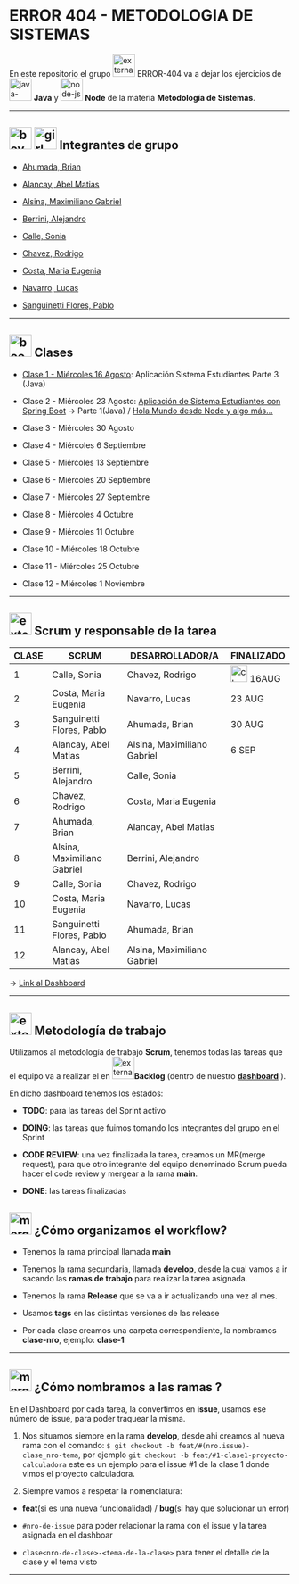 # ERROR 404 - METODOLOGIA DE SISTEMAS

En este repositorio el grupo <img width="40" height="40" src="https://img.icons8.com/external-flaticons-lineal-color-flat-icons/40/external-error-404-computer-science-flaticons-lineal-color-flat-icons.png" alt="external-error-404-computer-science-flaticons-lineal-color-flat-icons"/> ERROR-404 va a dejar los ejercicios de <img width="40" height="40" src="https://img.icons8.com/color/40/java-coffee-cup-logo--v1.png" alt="java-coffee-cup-logo--v1"/> **Java** y <img width="40" height="40" src="https://img.icons8.com/fluency/40/node-js.png" alt="node-js"/> **Node** de la materia **Metodología de Sistemas**.

---

## <img width="40" height="40" src="https://img.icons8.com/doodle/40/boy.png" alt="boy"/> <img width="40" height="40" src="https://img.icons8.com/doodle/40/girl.png" alt="girl"/> Integrantes de grupo

- [Ahumada, Brian](https://github.com/brianahumada)                        

- [Alancay, Abel Matias](https://github.com/matias9486)                

- [Alsina, Maximiliano Gabriel](https://github.com/MalsinaG)   

- [Berrini, Alejandro](https://github.com/AlejandroEB89)                 

- [Calle, Sonia](https://github.com/SoCalle) 

- [Chavez, Rodrigo](https://github.com/RodrigoChavez1986)                       

- [Costa, Maria Eugenia](https://github.com/eugenia1984)              

- [Navarro, Lucas](https://github.com/LucasNavarro01)                                            

- [Sanguinetti Flores, Pablo](https://github.com/Pablo1653)

---

## <img width="40" height="40" src="https://img.icons8.com/fluency/40/book.png" alt="book"/> Clases

- [Clase 1 - Miércoles 16 Agosto](https://github.com/CodeSystem2022/ERROR404-METODOLOGIA-DE-SISTEMAS/tree/main/Clase_01/SistemaEstudiantes): Aplicación Sistema Estudiantes Parte 3 (Java)
  
- Clase 2 -  Miércoles 23 Agosto: [Aplicación de Sistema Estudiantes con Spring Boot](https://github.com/CodeSystem2022/ERROR404-METODOLOGIA-DE-SISTEMAS/tree/main/Clase_02/estudiantes) -> Parte 1(Java) / [Hola Mundo desde Node y algo más...](https://github.com/CodeSystem2022/ERROR404-METODOLOGIA-DE-SISTEMAS/tree/main/NODE/01-Hola-Mundo)

- Clase 3 -  Miércoles 30 Agosto

- Clase 4 - Miércoles 6 Septiembre

- Clase 5 -  Miércoles 13 Septiembre

- Clase 6 -  Miércoles 20 Septiembre

- Clase 7 - Miércoles 27 Septiembre

- Clase 8 - Miércoles 4 Octubre 

- Clase 9 - Miércoles 11 Octubre 

- Clase 10 - Miércoles 18 Octubre 

- Clase 11 - Miércoles 25 Octubre 

- Clase 12 - Miércoles 1 Noviembre
  
---

## <img width="40" height="40" src="https://img.icons8.com/external-flaticons-lineal-color-flat-icons/40/external-scrum-ux-and-ui-icons-flaticons-lineal-color-flat-icons.png" alt="external-scrum-ux-and-ui-icons-flaticons-lineal-color-flat-icons"/> Scrum y responsable de la tarea

| CLASE | SCRUM | DESARROLLADOR/A | FINALIZADO |
| ----- | ------ | -------------- | ---------- |
| 1 | Calle, Sonia | Chavez, Rodrigo |  <img width="30" height="30" src="https://img.icons8.com/color/30/checked-checkbox.png" alt="checked-checkbox"/> 16AUG  |
| 2 | Costa, Maria Eugenia | Navarro, Lucas | 23 AUG  |
| 3 | Sanguinetti Flores, Pablo | Ahumada, Brian | 30 AUG |
| 4 | Alancay, Abel Matias | Alsina, Maximiliano Gabriel | 6 SEP |
| 5 | Berrini, Alejandro | Calle, Sonia | |
| 6 | Chavez, Rodrigo | Costa, Maria Eugenia | |
| 7 | Ahumada, Brian | Alancay, Abel Matias | |
| 8 | Alsina, Maximiliano Gabriel | Berrini, Alejandro | |
| 9 | Calle, Sonia | Chavez, Rodrigo | |
| 10 | Costa, Maria Eugenia | Navarro, Lucas | |
| 11 | Sanguinetti Flores, Pablo |  Ahumada, Brian | |
| 12 | Alancay, Abel Matias | Alsina, Maximiliano Gabriel | |

-> [Link al Dashboard](https://github.com/orgs/CodeSystem2022/projects/1161)

---

## <img width="40" height="40" src="https://img.icons8.com/external-flaticons-flat-flat-icons/40/external-scrum-agile-flaticons-flat-flat-icons-6.png" alt="external-scrum-agile-flaticons-flat-flat-icons-6"/> Metodología de trabajo

Utilizamos al metodología de trabajo **Scrum**, tenemos todas las tareas que el equipo va a realizar el en <img width="40" height="40" src="https://img.icons8.com/external-flaticons-flat-flat-icons/40/external-scrum-agile-flaticons-flat-flat-icons-7.png" alt="external-scrum-agile-flaticons-flat-flat-icons-7"/>**Backlog** (dentro de nuestro [**dashboard**](https://github.com/orgs/CodeSystem2022/projects/1161) ).

En dicho dashboard tenemos los estados: 

- **TODO**: para las tareas del Sprint activo

- **DOING**: las tareas que fuimos tomando los integrantes del grupo en el Sprint

- **CODE REVIEW**: una vez finalizada la tarea, creamos un MR(merge request), para que otro integrante del equipo denominado Scrum pueda hacer el code review y mergear a la rama **main**.

- **DONE**: las tareas finalizadas

## <img width="40" height="40" src="https://img.icons8.com/office/40/merge-git.png" alt="merge-git"/> ¿Cómo organizamos el workflow?

- Tenemos la rama principal llamada **main**

- Tenemos la rama secundaria, llamada **develop**, desde la cual vamos a ir sacando las **ramas de trabajo** para realizar la tarea asignada.

- Tenemos la rama **Release** que se va a ir actualizando una vez al mes.

- Usamos **tags** en las distintas versiones de las release

- Por cada clase creamos una carpeta correspondiente, la nombramos **clase-nro**, ejemplo: **clase-1**

---
 
## <img width="40" height="40" src="https://img.icons8.com/pulsar-color/40/merge-git.png" alt="merge-git"/> ¿Cómo nombramos a las ramas ?

En el Dashboard por cada tarea, la convertimos en **issue**, usamos ese número de issue, para poder traquear la misma.

1. Nos situamos siempre en la rama **develop**, desde ahi creamos al nueva rama con el comando: `$ git checkout -b feat/#(nro.issue)-clase_nro-tema`, por ejemplo `git checkout -b feat/#1-clase1-proyecto-calculadora` este es un ejemplo para el issue #1 de la clase 1 donde vimos el proyecto calculadora.

2. Siempre vamos a respetar la nomenclatura:

- **feat**(si es una nueva funcionalidad) / **bug**(si hay que solucionar un error)

- `#nro-de-issue` para poder relacionar la rama con el issue y la tarea asignada en el dashboar

- `clase<nro-de-clase>-<tema-de-la-clase>` para tener el detalle de la clase y el tema visto

---

